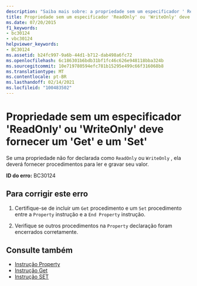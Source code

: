 ```yaml
---
description: "Saiba mais sobre: a propriedade sem um especificador ' ReadOnly ' ou ' WriteOnly ' deve fornecer um ' Get ' e um ' set"
title: Propriedade sem um especificador 'ReadOnly' ou 'WriteOnly' deve fornecer um 'Get' e um 'Set'
ms.date: 07/20/2015
f1_keywords:
- bc30124
- vbc30124
helpviewer_keywords:
- BC30124
ms.assetid: b24fc997-9a6b-44d1-b712-dab498a6fc72
ms.openlocfilehash: 6c186301b6bdb31bf1fc46c626e948118bba324b
ms.sourcegitcommit: 10e719780594efc781b15295e499c66f316068b8
ms.translationtype: MT
ms.contentlocale: pt-BR
ms.lasthandoff: 02/14/2021
ms.locfileid: "100483502"
---
```

# <a name="property-without-a-readonly-or-writeonly-specifier-must-provide-both-a-get-and-a-set"></a>Propriedade sem um especificador 'ReadOnly' ou 'WriteOnly' deve fornecer um 'Get' e um 'Set'

Se uma propriedade não for declarada como `ReadOnly` ou `WriteOnly` , ela deverá fornecer procedimentos para ler e gravar seu valor.  
  
 **ID do erro:** BC30124  
  
## <a name="to-correct-this-error"></a>Para corrigir este erro  
  
1. Certifique-se de incluir um `Get` procedimento e um `Set` procedimento entre a `Property` instrução e a `End Property` instrução.  
  
2. Verifique se outros procedimentos na `Property` declaração foram encerrados corretamente.  
  
## <a name="see-also"></a>Consulte também

- [Instrução Property](../language-reference/statements/property-statement.md)
- [Instrução Get](../language-reference/statements/get-statement.md)
- [Instrução SET](../language-reference/statements/set-statement.md)
